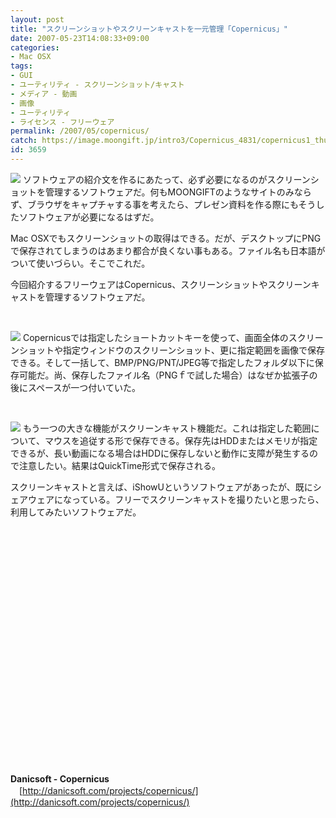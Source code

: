 ```yaml
---
layout: post
title: "スクリーンショットやスクリーンキャストを一元管理「Copernicus」"
date: 2007-05-23T14:08:33+09:00
categories:
- Mac OSX
tags: 
- GUI
- ユーティリティ - スクリーンショット/キャスト
- メディア - 動画
- 画像
- ユーティリティ
- ライセンス - フリーウェア
permalink: /2007/05/copernicus/
catch: https://image.moongift.jp/intro3/Copernicus_4831/copernicus1_thumb1.png
id: 3659
---
```

[![](https://image.moongift.jp/intro3/Copernicus_4831/copernicus2_thumb1.png)](https://image.moongift.jp/intro3/Copernicus_4831/copernicus23.png) ソフトウェアの紹介文を作るにあたって、必ず必要になるのがスクリーンショットを管理するソフトウェアだ。何もMOONGIFTのようなサイトのみならず、ブラウザをキャプチャする事を考えたら、プレゼン資料を作る際にもそうしたソフトウェアが必要になるはずだ。

 

Mac OSXでもスクリーンショットの取得はできる。だが、デスクトップにPNGで保存されてしまうのはあまり都合が良くない事もある。ファイル名も日本語がついて使いづらい。そこでこれだ。

 

今回紹介するフリーウェアはCopernicus、スクリーンショットやスクリーンキャストを管理するソフトウェアだ。

 

&nbsp;

<!--more--> 

[![](https://image.moongift.jp/intro3/Copernicus_4831/copernicus1_thumb1.png)](https://image.moongift.jp/intro3/Copernicus_4831/copernicus13.png) Copernicusでは指定したショートカットキーを使って、画面全体のスクリーンショットや指定ウィンドウのスクリーンショット、更に指定範囲を画像で保存できる。そして一括して、BMP/PNG/PNT/JPEG等で指定したフォルダ以下に保存可能だ。尚、保存したファイル名（PNGｆで試した場合）はなぜか拡張子の後にスペースが一つ付いていた。

 

&nbsp;

 

[![](https://image.moongift.jp/intro3/Copernicus_4831/1_thumb1.png)](https://image.moongift.jp/intro3/Copernicus_4831/13.png) もう一つの大きな機能がスクリーンキャスト機能だ。これは指定した範囲について、マウスを追従する形で保存できる。保存先はHDDまたはメモリが指定できるが、長い動画になる場合はHDDに保存しないと動作に支障が発生するので注意したい。結果はQuickTime形式で保存される。

 

スクリーンキャストと言えば、iShowUというソフトウェアがあったが、既にシェアウェアになっている。フリーでスクリーンキャストを撮りたいと思ったら、利用してみたいソフトウェアだ。

 

&nbsp;

 

<object width="425" height="350"><param name="movie" value="http://www.youtube.com/v/HYtCbkg9_fk">
<embed src="http://www.youtube.com/v/HYtCbkg9_fk" type="application/x-shockwave-flash" width="425" height="350"></embed></object>

 

**Danicsoft - Copernicus**    
　[http://danicsoft.com/projects/copernicus/](http://danicsoft.com/projects/copernicus/)

